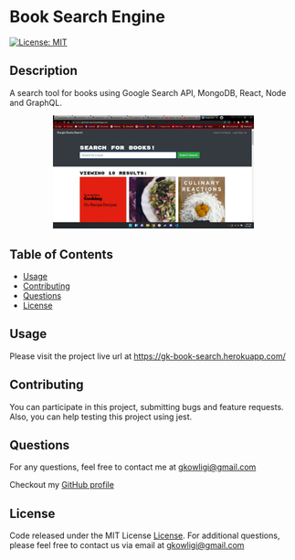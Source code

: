 # Book Search Engine

[![License: MIT](https://img.shields.io/badge/License-MIT-yellow.svg)](https://opensource.org/licenses/MIT)

## Description

A search tool for books using Google Search API, MongoDB, React, Node and GraphQL.

<p align="center"><img src="./ScreenShot.png" width="70%"></p>

## Table of Contents

- [Usage](#usage)
- [Contributing](#contributing)
- [Questions](#questions)
- [License](#license)

## Usage

Please visit the project live url at https://gk-book-search.herokuapp.com/

## Contributing

You can participate in this project, submitting bugs and feature requests. Also, you can help testing this project using jest.

## Questions

For any questions, feel free to contact me at gkowligi@gmail.com

Checkout my [GitHub profile](https://github.com/gkowligi1392)

## License

Code released under the MIT License [License](https://choosealicense.com/licenses/mit/).
For additional questions, please feel free to contact us via email at gkowligi@gmail.com